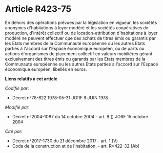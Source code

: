 # Article R423-75

En dehors des opérations prévues par la législation en vigueur, les sociétés anonymes d'habitations à loyer modéré et les
sociétés coopératives de production, d'intérêt collectif ou de location-attribution d'habitations à loyer modéré ne peuvent
effectuer que des achats de titres émis ou garantis par les Etats membres de la Communauté européenne ou les autres Etats
parties à l'accord sur l'Espace économique européen, ou de parts ou actions d'organismes de placement collectif en valeurs
mobilières gérant exclusivement des titres émis ou garantis par les Etats membres de la Communauté européenne ou les autres
Etats parties à l'accord sur l'Espace économique européen, libellés en euros.

**Liens relatifs à cet article**

_Codifié par_:

  - Décret n°78-622 1978-05-31 JORF 8 JUIN 1978

_Modifié par_:

  - Décret n°2004-1087 du 14 octobre 2004 - art. 8 () JORF 15 octobre 2004

_Cité par_:

  - Décret n°2017-1730 du 21 décembre 2017 - art. 1 (V)
  - Code de la construction et de l'habitation. - art. R*422-32 (Ab)

